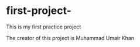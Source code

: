 # first-project-
This is my first practice project 

The creator of this project is Muhammad Umair Khan
